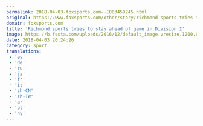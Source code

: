```yaml
---
permalink: 2018-04-03-foxsports.com--1803459245.html
original: https://www.foxsports.com/other/story/richmond-sports-tries-to-stay-ahead-of-game-in-division-i-040318
domain: foxsports.com
title: 'Richmond sports tries to stay ahead of game in Division I'
image: https://b.fssta.com/uploads/2016/12/default_image.vresize.1200.630.high.0.png
date: 2018-04-03 20:24:26
category: sport
translations: 
 - 'es'
 - 'de'
 - 'ru'
 - 'ja'
 - 'fr'
 - 'it'
 - 'zh-CN'
 - 'zh-TW'
 - 'ar'
 - 'pt'
 - 'hy'
---
```


